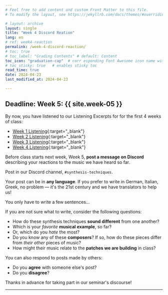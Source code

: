 ```yaml
---
# Feel free to add content and custom Front Matter to this file.
# To modify the layout, see https://jekyllrb.com/docs/themes/#overriding-theme-defaults

# layout: archive   
layout: single   
title: "Week 4 Discord Reation"   
lang: en   
# ref: week4-reaction    
permalink: /week-4-discord-reaction/   
# toc: true  
# toc_label: "Grading Contents" # default: Content
toc_icon: "graduation-cap"  # corr esponding Font Awesome icon name without the "fa" prefix
# toc_sticky: true   # enables sticky toc  
read_time: true  
date: 2024-04-23  
last_modified_at: 2024-04-23  

---
```


## Deadline: Week 5: {{ site.week-05 }}  

By now, you have listened to our Listening Excerpts for for the first 4 weeks of class:  

* [Week 1 Listening](https://einbahnstrasse.github.io/MHL-Synthesis-Techniques/schedule/#listening){:target="_blank"}     
* [Week 2 Listening](https://einbahnstrasse.github.io/MHL-Synthesis-Techniques/schedule/#listening-1){:target="_blank"}     
* [Week 3 Listening](https://einbahnstrasse.github.io/MHL-Synthesis-Techniques/schedule/#listening-2){:target="_blank"}     
* [Week 4 Listening](https://einbahnstrasse.github.io/MHL-Synthesis-Techniques/schedule/#listening-3){:target="_blank"}     

Before class starts next week, Week 5, **post a message on Discord** describing your reactions to the music we have heard so far.   

Post in our Discord channel, `#synthesis-techniques`.  

Your post can be in **any language**. If you prefer to write in German, Italian, Greek, no problem — it's the 21st century and we have translators to help us! 

You only have to write a few sentences... 

If you are not sure what to write, consider the following questions:  

* How do these synthesis techniques **sound different** from one another?   
* Which is your _favorite_ **musical example**, so far?  
* Or, which do you _hate_ the most?  
* Do you know any of these **composers**? If so, how do these pieces differ from _their other_ pieces of music?  
* How might their music relate to the **patches we are building** in class?   

You can also respond to posts made by others:

* Do you **agree** with someone else's post?
* Do you **disagree**?  

Thanks in advance for taking part in our seminar's discourse!  

* * *    
